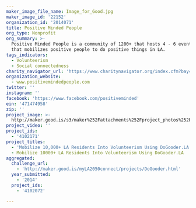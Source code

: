 ```yaml
---
maker_image_file_name: Image_for_Good.jpg
maker_image_id: '22152'
organization_id: '2014071'
title: Positive Minded People
org_type: Nonprofit
org_summary: >-
  Positive Minded People is a community of 1200+ that hosts 4 - 6 events a month
  that mobilizes positive people to do positive things in LA.
tags_indicators:
  - Volunteerism
  - Social connectedness
charity_navigator_url: 'https://www.charitynavigator.org/index.cfm?bay=search.profile&ein=471474958'
organization_website:
  - www.positivemindedpeople.com
twitter: ''
instagram: ''
facebook: 'https://www.facebook.com/positiveminded'
ein: '471474958'
zip: ''
project_image: >-
  http://maker.good.is/s3/maker%252Fattachments%252Fproject_photos%252Fimages%252F22152%252Fdisplay%252FImage_for_Good.jpg=c570x385
project_video: ''
project_ids:
  - '4102171'
project_titles:
  - 'Mobilize 10,000+ LA Residents Into Volunteerism Using DoGooder.LA'
  - Mobilize 10000+ LA Residents Into Volunteerism Using DoGooder.LA
aggregated:
  challenge_url:
    - 'http://maker.good.is/myLA2050connect/projects/DoGooder.html'
  year_submitted:
    - '2014'
  project_ids:
    - '4102072'

---
```

